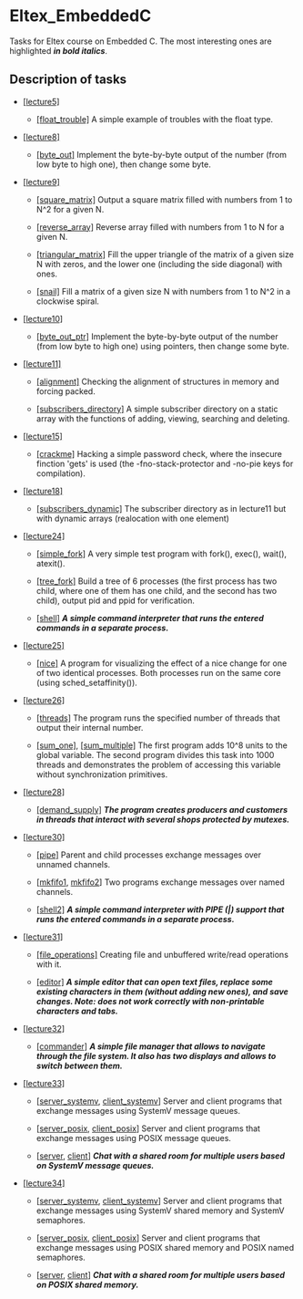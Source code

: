 # Eltex_EmbeddedC

Tasks for Eltex course on Embedded C.
The most interesting ones are highlighted ***in bold italics***.

## Description of tasks

* [[lecture5]](./lecture5)

    - [[float_trouble]](./lecture5/float_trouble.c)
    A simple example of troubles with the float type.

* [[lecture8]](./lecture8)

    - [[byte_out]](./lecture8/byte_out.c)
    Implement the byte-by-byte output of the number (from low byte to high one),
    then change some byte.

* [[lecture9]](./lecture9)

    - [[square_matrix]](./lecture9/square_matrix.c)
    Output a square matrix filled with numbers from 1 to N^2 for a given N.
    
    - [[reverse_array]](./lecture9/reverse_array.c)
    Reverse array filled with numbers from 1 to N for a given N.
    
    - [[triangular_matrix]](./lecture9/triangular_matrix.c)
    Fill the upper triangle of the matrix of a given size N with zeros, and the
    lower one (including the side diagonal) with ones.
    
    - [[snail]](./lecture9/snail.c)
    Fill a matrix of a given size N with numbers from 1 to N^2 in a clockwise
    spiral.

* [[lecture10]](./lecture10)

    - [[byte_out_ptr]](./lecture10/byte_out_ptr.c)
    Implement the byte-by-byte output of the number (from low byte to high one)
    using pointers, then change some byte.

* [[lecture11]](./lecture11)

    - [[alignment]](./lecture11/alignment.c)
    Checking the alignment of structures in memory and forcing packed.

    - [[subscribers_directory]](./lecture11/subscribers_directory.c)
    A simple subscriber directory on a static array with the functions of
    adding, viewing, searching and deleting.

* [[lecture15]](./lecture15)

    - [[crackme]](./lecture15/crackme.c)
    Hacking a simple password check, where the insecure finction 'gets' is used
    (the -fno-stack-protector and -no-pie keys for compilation).

* [[lecture18]](./lecture18)

    - [[subscribers_dynamic]](./lecture18/subscribers_dynamic.c)
    The subscriber directory as in lecture11 but with dynamic arrays
    (realocation with one element)

* [[lecture24]](./lecture24)

    - [[simple_fork]](./lecture24/simple_fork.c)
    A very simple test program with fork(), exec(), wait(), atexit().

    - [[tree_fork]](./lecture24/tree_fork.c)
    Build a tree of 6 processes (the first process has two child, where one of
    them has one child, and the second has two child), output pid and ppid for
    verification.
    
    - [[shell]](./lecture24/shell.c)
    ***A simple command interpreter that runs the entered commands in a separate
    process.***

* [[lecture25]](./lecture25)

    - [[nice]](./lecture25/nice.c)
    A program for visualizing the effect of a nice change for one of two
    identical processes. Both processes run on the same core (using
    sched_setaffinity()).

* [[lecture26]](./lecture26)

    - [[threads]](./lecture26/threads.c)
    The program runs the specified number of threads that output their internal
    number.

    - [[sum_one]](./lecture26/sum_one.c),
    [[sum_multiple]](./lecture26/sum_multiple.c)
    The first program adds 10^8 units to the global variable. The second program
    divides this task into 1000 threads and demonstrates the problem of
    accessing this variable without synchronization primitives.

* [[lecture28]](./lecture28)

    - [[demand_supply]](./lecture28/demand_supply.c)
    ***The program creates producers and customers in threads that interact with
    several shops protected by mutexes.***

* [[lecture30]](./lecture30)

    - [[pipe]](./lecture30/pipe.c)
    Parent and child processes exchange messages over unnamed channels.

    - [[mkfifo1](./lecture30/mkfifo1.c), [mkfifo2](./lecture30/mkfifo2.c)]
    Two programs exchange messages over named channels.

    - [[shell2]](./lecture30/shell2.c)
    ***A simple command interpreter with PIPE (|) support that runs the entered
    commands in a separate process.***

* [[lecture31]](./lecture31)

    - [[file_operations]](./lecture31/file_operations.c)
    Creating file and unbuffered write/read operations with it.

    - [[editor]](./lecture31/editor.c)
    ***A simple editor that can open text files, replace some existing characters
    in them (without adding new ones), and save changes. Note: does not work
    correctly with non-printable characters and tabs.***

* [[lecture32]](./lecture32)

    - [[commander]](./lecture32/commander.c)
    ***A simple file manager that allows to navigate through the file system.
    It also has two displays and allows to switch between them.***

* [[lecture33]](./lecture33)

    - [[server_systemv](./lecture33/server_systemv.c),
       [client_systemv](./lecture33/client_systemv.c)]
    Server and client programs that exchange messages using SystemV message
    queues.

    - [[server_posix](./lecture33/server_posix.c),
       [client_posix](./lecture33/client_posix.c)]
    Server and client programs that exchange messages using POSIX message
    queues.
    
    - [[server](./lecture33/server.c), [client](./lecture33/client.c)]
    ***Chat with a shared room for multiple users based on SystemV message
    queues.***

* [[lecture34]](./lecture34)

    - [[server_systemv](./lecture34/server_systemv.c),
       [client_systemv](./lecture34/client_systemv.c)]
    Server and client programs that exchange messages using SystemV shared
    memory and SystemV semaphores.

    - [[server_posix](./lecture34/server_posix.c),
       [client_posix](./lecture34/client_posix.c)]
    Server and client programs that exchange messages using POSIX shared
    memory and POSIX named semaphores.
     
    - [[server](./lecture34/server.c), [client](./lecture34/client.c)]
    ***Chat with a shared room for multiple users based on POSIX shared
    memory.***


